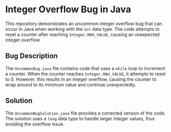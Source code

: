 # Integer Overflow Bug in Java

This repository demonstrates an uncommon integer overflow bug that can occur in Java when working with the `int` data type. The code attempts to reset a counter after reaching `Integer.MAX_VALUE`, causing an unexpected integer overflow.

## Bug Description

The `UncommonBug.java` file contains code that uses a `while` loop to increment a counter. When the counter reaches `Integer.MAX_VALUE`, it attempts to reset to 0.  However, this results in an integer overflow, causing the counter to wrap around to its minimum value and continue unexpectedly.

## Solution

The `UncommonBugSolution.java` file provides a corrected version of the code.  The solution uses a `long` data type to handle larger integer values, thus avoiding the overflow issue. 